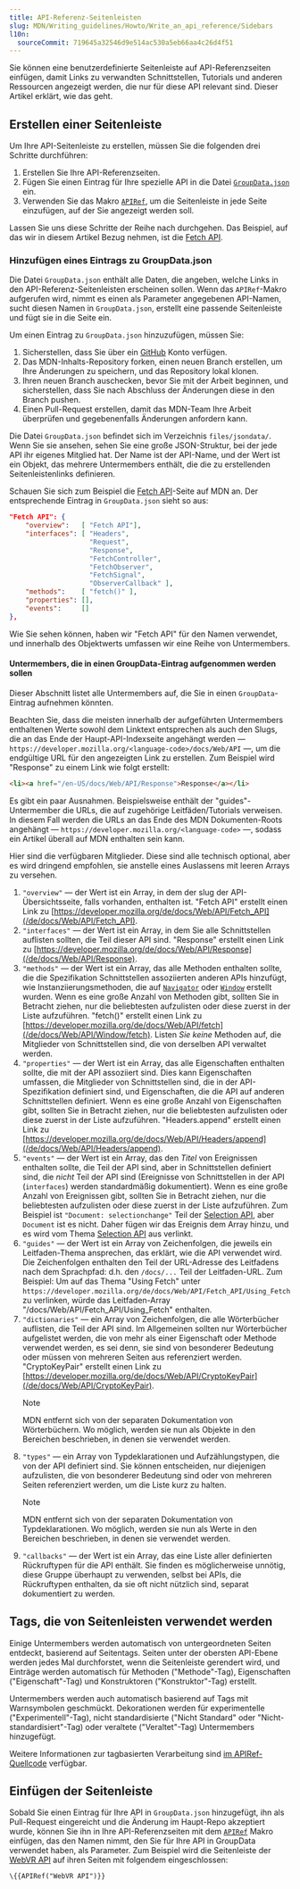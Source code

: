 ```yaml
---
title: API-Referenz-Seitenleisten
slug: MDN/Writing_guidelines/Howto/Write_an_api_reference/Sidebars
l10n:
  sourceCommit: 719645a32546d9e514ac530a5eb66aa4c26d4f51
---
```


Sie können eine benutzerdefinierte Seitenleiste auf API-Referenzseiten einfügen, damit Links zu verwandten Schnittstellen, Tutorials und anderen Ressourcen angezeigt werden, die nur für diese API relevant sind. Dieser Artikel erklärt, wie das geht.

## Erstellen einer Seitenleiste

Um Ihre API-Seitenleiste zu erstellen, müssen Sie die folgenden drei Schritte durchführen:

1. Erstellen Sie Ihre API-Referenzseiten.
2. Fügen Sie einen Eintrag für Ihre spezielle API in die Datei [`GroupData.json`](https://github.com/mdn/content/blob/main/files/jsondata/GroupData.json) ein.
3. Verwenden Sie das Makro [`APIRef`](https://github.com/mdn/yari/blob/main/kumascript/macros/APIRef.ejs), um die Seitenleiste in jede Seite einzufügen, auf der Sie angezeigt werden soll.

Lassen Sie uns diese Schritte der Reihe nach durchgehen. Das Beispiel, auf das wir in diesem Artikel Bezug nehmen, ist die [Fetch API](/de/docs/Web/API/Fetch_API).

### Hinzufügen eines Eintrags zu GroupData.json

Die Datei `GroupData.json` enthält alle Daten, die angeben, welche Links in den API-Referenz-Seitenleisten erscheinen sollen. Wenn das `APIRef`-Makro aufgerufen wird, nimmt es einen als Parameter angegebenen API-Namen, sucht diesen Namen in `GroupData.json`, erstellt eine passende Seitenleiste und fügt sie in die Seite ein.

Um einen Eintrag zu `GroupData.json` hinzuzufügen, müssen Sie:

1. Sicherstellen, dass Sie über ein [GitHub](https://github.com/) Konto verfügen.
2. Das MDN-Inhalts-Repository forken, einen neuen Branch erstellen, um Ihre Änderungen zu speichern, und das Repository lokal klonen.
3. Ihren neuen Branch auschecken, bevor Sie mit der Arbeit beginnen, und sicherstellen, dass Sie nach Abschluss der Änderungen diese in den Branch pushen.
4. Einen Pull-Request erstellen, damit das MDN-Team Ihre Arbeit überprüfen und gegebenenfalls Änderungen anfordern kann.

Die Datei `GroupData.json` befindet sich im Verzeichnis `files/jsondata/`.
Wenn Sie sie ansehen, sehen Sie eine große JSON-Struktur, bei der jede API ihr eigenes Mitglied hat.
Der Name ist der API-Name, und der Wert ist ein Objekt, das mehrere Untermembers enthält, die die zu erstellenden Seitenleistenlinks definieren.

Schauen Sie sich zum Beispiel die [Fetch API](/de/docs/Web/API/Fetch_API)-Seite auf MDN an.
Der entsprechende Eintrag in `GroupData.json` sieht so aus:

```json
"Fetch API": {
    "overview":   [ "Fetch API"],
    "interfaces": [ "Headers",
                    "Request",
                    "Response",
                    "FetchController",
                    "FetchObserver",
                    "FetchSignal",
                    "ObserverCallback" ],
    "methods":    [ "fetch()" ],
    "properties": [],
    "events":     []
},
```

Wie Sie sehen können, haben wir "Fetch API" für den Namen verwendet, und innerhalb des Objektwerts umfassen wir eine Reihe von Untermembers.

#### Untermembers, die in einen GroupData-Eintrag aufgenommen werden sollen

Dieser Abschnitt listet alle Untermembers auf, die Sie in einen `GroupData`-Eintrag aufnehmen könnten.

Beachten Sie, dass die meisten innerhalb der aufgeführten Untermembers enthaltenen Werte sowohl dem Linktext entsprechen als auch den Slugs, die an das Ende der Haupt-API-Indexseite angehängt werden — `https://developer.mozilla.org/<language-code>/docs/Web/API` —, um die endgültige URL für den angezeigten Link zu erstellen. Zum Beispiel wird "Response" zu einem Link wie folgt erstellt:

```html
<li><a href="/en-US/docs/Web/API/Response">Response</a></li>
```

Es gibt ein paar Ausnahmen. Beispielsweise enthält der "guides"-Untermember die URLs, die auf zugehörige Leitfäden/Tutorials verweisen.
In diesem Fall werden die URLs an das Ende des MDN Dokumenten-Roots angehängt — `https://developer.mozilla.org/<language-code>` —, sodass ein Artikel überall auf MDN enthalten sein kann.

Hier sind die verfügbaren Mitglieder. Diese sind alle technisch optional, aber es wird dringend empfohlen, sie anstelle eines Auslassens mit leeren Arrays zu versehen.

1. `"overview"` — der Wert ist ein Array, in dem der slug der API-Übersichtsseite, falls vorhanden, enthalten ist.
   "Fetch API" erstellt einen Link zu [https://developer.mozilla.org/de/docs/Web/API/Fetch_API](/de/docs/Web/API/Fetch_API).
2. `"interfaces"` — der Wert ist ein Array, in dem Sie alle Schnittstellen auflisten sollten, die Teil dieser API sind.
   "Response" erstellt einen Link zu [https://developer.mozilla.org/de/docs/Web/API/Response](/de/docs/Web/API/Response).
3. `"methods"` — der Wert ist ein Array, das alle Methoden enthalten sollte, die die Spezifikation Schnittstellen assoziierten anderen APIs hinzufügt, wie Instanziierungsmethoden, die auf [`Navigator`](/de/docs/Web/API/Navigator) oder [`Window`](/de/docs/Web/API/Window) erstellt wurden.
   Wenn es eine große Anzahl von Methoden gibt, sollten Sie in Betracht ziehen, nur die beliebtesten aufzulisten oder diese zuerst in der Liste aufzuführen.
   "fetch()" erstellt einen Link zu [https://developer.mozilla.org/de/docs/Web/API/fetch](/de/docs/Web/API/Window/fetch).
   Listen _Sie keine_ Methoden auf, die Mitglieder von Schnittstellen sind, die von derselben API verwaltet werden.
4. `"properties"` — der Wert ist ein Array, das alle Eigenschaften enthalten sollte, die mit der API assoziiert sind.
   Dies kann Eigenschaften umfassen, die Mitglieder von Schnittstellen sind, die in der API-Spezifikation definiert sind, und Eigenschaften, die die API auf anderen Schnittstellen definiert.
   Wenn es eine große Anzahl von Eigenschaften gibt, sollten Sie in Betracht ziehen, nur die beliebtesten aufzulisten oder diese zuerst in der Liste aufzuführen.
   "Headers.append" erstellt einen Link zu [https://developer.mozilla.org/de/docs/Web/API/Headers/append](/de/docs/Web/API/Headers/append).
5. `"events"` — der Wert ist ein Array, das den _Titel_ von Ereignissen enthalten sollte, die Teil der API sind, aber in Schnittstellen definiert sind, die _nicht_ Teil der API sind (Ereignisse von Schnittstellen in der API (`interfaces`) werden standardmäßig dokumentiert).
   Wenn es eine große Anzahl von Ereignissen gibt, sollten Sie in Betracht ziehen, nur die beliebtesten aufzulisten oder diese zuerst in der Liste aufzuführen.
   Zum Beispiel ist `"Document: selectionchange"` Teil der [Selection API](/de/docs/Web/API/Selection_API), aber `Document` ist es nicht. Daher fügen wir das Ereignis dem Array hinzu, und es wird vom Thema [Selection API](/de/docs/Web/API/Selection_API) aus verlinkt.
6. `"guides"` — der Wert ist ein Array von Zeichenfolgen, die jeweils ein Leitfaden-Thema ansprechen, das erklärt, wie die API verwendet wird.
   Die Zeichenfolgen enthalten den Teil der URL-Adresse des Leitfadens nach dem Sprachpfad: d.h. den `/docs/...` Teil der Leitfaden-URL.
   Zum Beispiel: Um auf das Thema "Using Fetch" unter `https://developer.mozilla.org/de/docs/Web/API/Fetch_API/Using_Fetch` zu verlinken, würde das Leitfaden-Array "/docs/Web/API/Fetch_API/Using_Fetch" enthalten.
7. `"dictionaries"` — ein Array von Zeichenfolgen, die alle Wörterbücher auflisten, die Teil der API sind.
   Im Allgemeinen sollten nur Wörterbücher aufgelistet werden, die von mehr als einer Eigenschaft oder Methode verwendet werden, es sei denn, sie sind von besonderer Bedeutung oder müssen von mehreren Seiten aus referenziert werden.
   "CryptoKeyPair" erstellt einen Link zu [https://developer.mozilla.org/de/docs/Web/API/CryptoKeyPair](/de/docs/Web/API/CryptoKeyPair).
   > [!NOTE]
   > MDN entfernt sich von der separaten Dokumentation von Wörterbüchern.
   > Wo möglich, werden sie nun als Objekte in den Bereichen beschrieben, in denen sie verwendet werden.
8. `"types"` — ein Array von Typdeklarationen und Aufzählungstypen, die von der API definiert sind.
   Sie können entscheiden, nur diejenigen aufzulisten, die von besonderer Bedeutung sind oder von mehreren Seiten referenziert werden, um die Liste kurz zu halten.
   > [!NOTE]
   > MDN entfernt sich von der separaten Dokumentation von Typdeklarationen.
   > Wo möglich, werden sie nun als Werte in den Bereichen beschrieben, in denen sie verwendet werden.
9. `"callbacks"` — der Wert ist ein Array, das eine Liste aller definierten Rückruftypen für die API enthält.
   Sie finden es möglicherweise unnötig, diese Gruppe überhaupt zu verwenden, selbst bei APIs, die Rückruftypen enthalten, da sie oft nicht nützlich sind, separat dokumentiert zu werden.

## Tags, die von Seitenleisten verwendet werden

Einige Untermembers werden automatisch von untergeordneten Seiten entdeckt, basierend auf Seitentags. Seiten unter der obersten API-Ebene werden jedes Mal durchforstet, wenn die Seitenleiste gerendert wird, und Einträge werden automatisch für Methoden ("Methode"-Tag), Eigenschaften ("Eigenschaft"-Tag) und Konstruktoren ("Konstruktor"-Tag) erstellt.

Untermembers werden auch automatisch basierend auf Tags mit Warnsymbolen geschmückt. Dekorationen werden für experimentelle ("Experimentell"-Tag), nicht standardisierte ("Nicht Standard" oder "Nicht-standardisiert"-Tag) oder veraltete ("Veraltet"-Tag) Untermembers hinzugefügt.

Weitere Informationen zur tagbasierten Verarbeitung sind [im APIRef-Quellcode](https://github.com/mdn/yari/blob/main/kumascript/macros/APIRef.ejs) verfügbar.

## Einfügen der Seitenleiste

Sobald Sie einen Eintrag für Ihre API in `GroupData.json` hinzugefügt, ihn als Pull-Request eingereicht und die Änderung im Haupt-Repo akzeptiert wurde, können Sie ihn in Ihre API-Referenzseiten mit dem [`APIRef`](https://github.com/mdn/yari/blob/main/kumascript/macros/APIRef.ejs) Makro einfügen, das den Namen nimmt, den Sie für Ihre API in GroupData verwendet haben, als Parameter. Zum Beispiel wird die Seitenleiste der [WebVR API](/de/docs/Web/API/WebVR_API) auf ihren Seiten mit folgendem eingeschlossen:

```plain
\{{APIRef("WebVR API")}}
```

